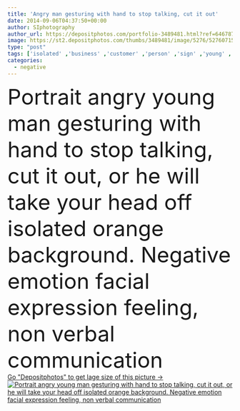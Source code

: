 ```yaml
---
title: 'Angry man gesturing with hand to stop talking, cut it out'
date: 2014-09-06T04:37:50+00:00
author: SIphotography
author_url: https://depositphotos.com/portfolio-3489481.html?ref=64678756
image: https://st2.depositphotos.com/thumbs/3489481/image/5276/52760715/api_thumb_450.jpg?forcejpeg=true
type: "post"
tags: ['isolated' ,'business' ,'customer' ,'person' ,'sign' ,'young' ,'people' ,'portrait' ,'orange' ,'head' ,'male' ,'face' ,'man' ,'black' ,'cut' ,'hand' ,'african' ,'emotion' ,'expression' ,'corporate' ,'news' ,'communication' ,'talking' ,'manager' ,'with' ,'body' ,'off' ,'out' ,'crisis' ,'negative' ,'angry' ,'bad' ,'guy' ,'student' ,'worker' ,'upset' ,'take' ,'language' ,'Furious' ,'feeling' ,'bitter' ,'Gesturing' ,'scare' ,'stop' ,'caution' ,'halt' ,'politics' ,'IT' ,'reaction' ,'situation' ]
categories: 
  - negative
---
```

<div aling="center">
            <font size="60"> Portrait angry young man gesturing with hand to stop talking, cut it out, or he will take your head off isolated orange background. Negative emotion facial expression feeling, non verbal communication</font>   
</div>
<div>
    <a href='https://st2.depositphotos.com/thumbs/3489481/image/5276/52760715/api_thumb_450.jpg?forcejpeg=true?ref=64678756' target=_blank > Go "Depositphotos" to get lage size of this picture ->
        <img href='https://st2.depositphotos.com/thumbs/3489481/image/5276/52760715/api_thumb_450.jpg?forcejpeg=true?ref=64678756' src='https://st2.depositphotos.com/3489481/5276/i/950/depositphotos_52760715-stock-photo-angry-man-gesturing-with-hand.jpg?forcejpeg=true' alt='Portrait angry young man gesturing with hand to stop talking, cut it out, or he will take your head off isolated orange background. Negative emotion facial expression feeling, non verbal communication' >
    </a>
</div>
